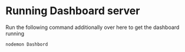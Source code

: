 # Running Dashboard server

Run the following command additionally over here to get the dashboard running

    nodemon Dashbord
